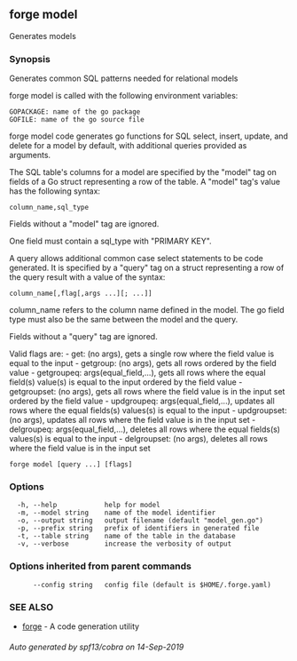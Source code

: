 ## forge model

Generates models

### Synopsis

Generates common SQL patterns needed for relational models

forge model is called with the following environment variables:

	GOPACKAGE: name of the go package
	GOFILE: name of the go source file

forge model code generates go functions for SQL select, insert, update, and
delete for a model by default, with additional queries provided as arguments.

The SQL table's columns for a model are specified by the "model" tag on fields
of a Go struct representing a row of the table. A "model" tag's value has the
following syntax:

	column_name,sql_type

Fields without a "model" tag are ignored.

One field must contain a sql_type with "PRIMARY KEY".

A query allows additional common case select statements to be code generated.
It is specified by a "query" tag on a struct representing a row of the query
result with a value of the syntax:

	column_name[,flag[,args ...][; ...]]

column_name refers to the column name defined in the model. The go field type
must also be the same between the model and the query.

Fields without a "query" tag are ignored.

Valid flags are:
	- get: (no args), gets a single row where the field value is equal to the
		input
	- getgroup: (no args), gets all rows ordered by the field value
	- getgroupeq: args(equal_field,...), gets all rows where the equal field(s)
		value(s) is equal to the input ordered by the field value
	- getgroupset: (no args), gets all rows where the field value is in the input
		set ordered by the field value
	- updgroupeq: args(equal_field,...), updates all rows where the equal
		fields(s) values(s) is equal to the input
	- updgroupset: (no args), updates all rows where the field value is in the
		input set
	- delgroupeq: args(equal_field,...), deletes all rows where the equal
		fields(s) values(s) is equal to the input
	- delgroupset: (no args), deletes all rows where the field value is in the
		input set


```
forge model [query ...] [flags]
```

### Options

```
  -h, --help            help for model
  -m, --model string    name of the model identifier
  -o, --output string   output filename (default "model_gen.go")
  -p, --prefix string   prefix of identifiers in generated file
  -t, --table string    name of the table in the database
  -v, --verbose         increase the verbosity of output
```

### Options inherited from parent commands

```
      --config string   config file (default is $HOME/.forge.yaml)
```

### SEE ALSO

* [forge](forge.md)	 - A code generation utility

###### Auto generated by spf13/cobra on 14-Sep-2019
